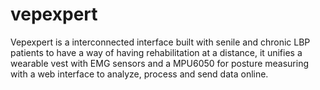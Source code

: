 # vepexpert

Vepexpert is a interconnected interface built with senile and chronic LBP patients to have a way of having rehabilitation at a distance, it unifies a wearable vest with EMG sensors and a MPU6050 for posture measuring with a web interface to analyze, process and send data online.
